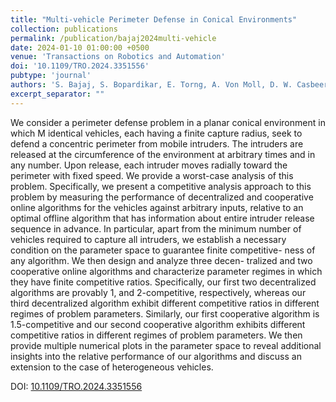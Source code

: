 ```yaml
---
title: "Multi-vehicle Perimeter Defense in Conical Environments"
collection: publications
permalink: /publication/bajaj2024multi-vehicle
date: 2024-01-10 01:00:00 +0500
venue: 'Transactions on Robotics and Automation'
doi: '10.1109/TRO.2024.3351556'
pubtype: 'journal'
authors: 'S. Bajaj, S. Bopardikar, E. Torng, A. Von Moll, D. W. Casbeer'
excerpt_separator: ""
---
```

We consider a perimeter defense problem in a planar conical environment in which M identical vehicles, each having a finite capture radius, seek to defend a concentric perimeter from mobile intruders. The intruders are released at the circumference of the environment at arbitrary times and in any number. Upon release, each intruder moves radially toward the perimeter with fixed speed. We provide a worst-case analysis of this problem. Specifically, we present a competitive analysis approach to this problem by measuring the performance of decentralized and cooperative online algorithms for the vehicles against arbitrary inputs, relative to an optimal offline algorithm that has information about entire intruder release sequence in advance. In particular, apart from the minimum number of vehicles required to capture all intruders, we establish a necessary condition on the parameter space to guarantee finite competitive- ness of any algorithm. We then design and analyze three decen- tralized and two cooperative online algorithms and characterize parameter regimes in which they have finite competitive ratios. Specifically, our first two decentralized algorithms are provably 1, and 2-competitive, respectively, whereas our third decentralized algorithm exhibit different competitive ratios in different regimes of problem parameters. Similarly, our first cooperative algorithm is 1.5-competitive and our second cooperative algorithm exhibits different competitive ratios in different regimes of problem parameters. We then provide multiple numerical plots in the parameter space to reveal additional insights into the relative performance of our algorithms and discuss an extension to the case of heterogeneous vehicles.


DOI: [10.1109/TRO.2024.3351556](https://doi.org/10.1109/TRO.2024.3351556)